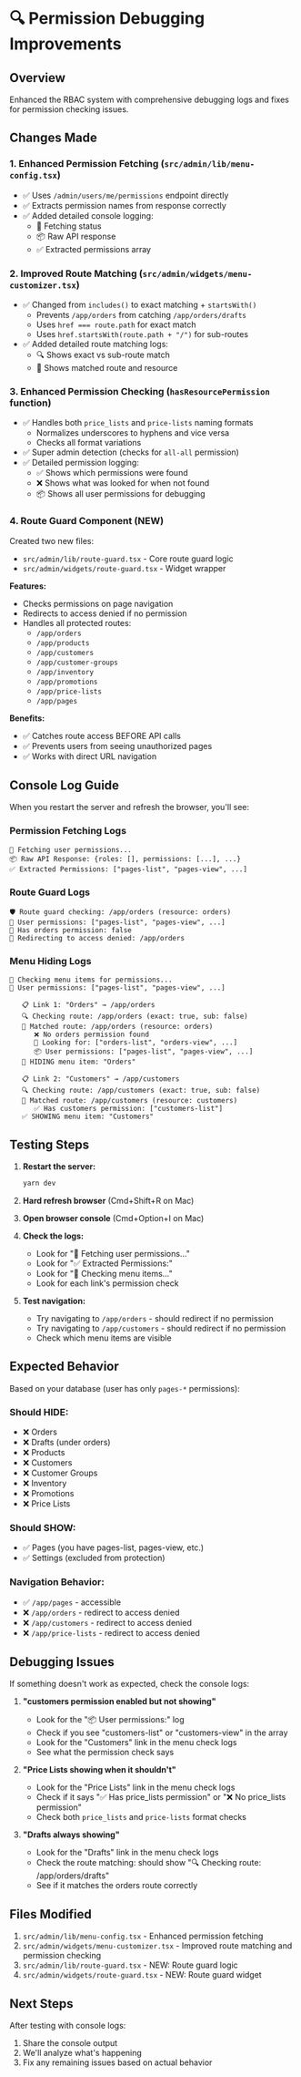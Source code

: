 # 🔍 Permission Debugging Improvements

## Overview

Enhanced the RBAC system with comprehensive debugging logs and fixes for permission checking issues.

## Changes Made

### 1. **Enhanced Permission Fetching** (`src/admin/lib/menu-config.tsx`)

- ✅ Uses `/admin/users/me/permissions` endpoint directly
- ✅ Extracts permission names from response correctly
- ✅ Added detailed console logging:
  - 🔄 Fetching status
  - 📦 Raw API response
  - ✅ Extracted permissions array

### 2. **Improved Route Matching** (`src/admin/widgets/menu-customizer.tsx`)

- ✅ Changed from `includes()` to exact matching + `startsWith()`
  - Prevents `/app/orders` from catching `/app/orders/drafts`
  - Uses `href === route.path` for exact match
  - Uses `href.startsWith(route.path + "/")` for sub-routes
- ✅ Added detailed route matching logs:
  - 🔍 Shows exact vs sub-route match
  - 🎯 Shows matched route and resource

### 3. **Enhanced Permission Checking** (`hasResourcePermission` function)

- ✅ Handles both `price_lists` and `price-lists` naming formats
  - Normalizes underscores to hyphens and vice versa
  - Checks all format variations
- ✅ Super admin detection (checks for `all-all` permission)
- ✅ Detailed permission logging:
  - ✅ Shows which permissions were found
  - ❌ Shows what was looked for when not found
  - 📦 Shows all user permissions for debugging

### 4. **Route Guard Component** (NEW)

Created two new files:

- `src/admin/lib/route-guard.tsx` - Core route guard logic
- `src/admin/widgets/route-guard.tsx` - Widget wrapper

**Features:**

- Checks permissions on page navigation
- Redirects to access denied if no permission
- Handles all protected routes:
  - `/app/orders`
  - `/app/products`
  - `/app/customers`
  - `/app/customer-groups`
  - `/app/inventory`
  - `/app/promotions`
  - `/app/price-lists`
  - `/app/pages`

**Benefits:**

- ✅ Catches route access BEFORE API calls
- ✅ Prevents users from seeing unauthorized pages
- ✅ Works with direct URL navigation

## Console Log Guide

When you restart the server and refresh the browser, you'll see:

### Permission Fetching Logs

```
🔄 Fetching user permissions...
📦 Raw API Response: {roles: [], permissions: [...], ...}
✅ Extracted Permissions: ["pages-list", "pages-view", ...]
```

### Route Guard Logs

```
🛡️ Route guard checking: /app/orders (resource: orders)
🔐 User permissions: ["pages-list", "pages-view", ...]
🎯 Has orders permission: false
🚫 Redirecting to access denied: /app/orders
```

### Menu Hiding Logs

```
🎨 Checking menu items for permissions...
👤 User permissions: ["pages-list", "pages-view", ...]

   📋 Link 1: "Orders" → /app/orders
   🔍 Checking route: /app/orders (exact: true, sub: false)
   🎯 Matched route: /app/orders (resource: orders)
      ❌ No orders permission found
      📝 Looking for: ["orders-list", "orders-view", ...]
      📦 User permissions: ["pages-list", "pages-view", ...]
   🚫 HIDING menu item: "Orders"

   📋 Link 2: "Customers" → /app/customers
   🔍 Checking route: /app/customers (exact: true, sub: false)
   🎯 Matched route: /app/customers (resource: customers)
      ✅ Has customers permission: ["customers-list"]
   ✅ SHOWING menu item: "Customers"
```

## Testing Steps

1. **Restart the server:**

   ```bash
   yarn dev
   ```

2. **Hard refresh browser** (Cmd+Shift+R on Mac)

3. **Open browser console** (Cmd+Option+I on Mac)

4. **Check the logs:**

   - Look for "🔄 Fetching user permissions..."
   - Look for "✅ Extracted Permissions:"
   - Look for "🎨 Checking menu items..."
   - Look for each link's permission check

5. **Test navigation:**
   - Try navigating to `/app/orders` - should redirect if no permission
   - Try navigating to `/app/customers` - should redirect if no permission
   - Check which menu items are visible

## Expected Behavior

Based on your database (user has only `pages-*` permissions):

### Should HIDE:

- ❌ Orders
- ❌ Drafts (under orders)
- ❌ Products
- ❌ Customers
- ❌ Customer Groups
- ❌ Inventory
- ❌ Promotions
- ❌ Price Lists

### Should SHOW:

- ✅ Pages (you have pages-list, pages-view, etc.)
- ✅ Settings (excluded from protection)

### Navigation Behavior:

- ✅ `/app/pages` - accessible
- ❌ `/app/orders` - redirect to access denied
- ❌ `/app/customers` - redirect to access denied
- ❌ `/app/price-lists` - redirect to access denied

## Debugging Issues

If something doesn't work as expected, check the console logs:

1. **"customers permission enabled but not showing"**

   - Look for the "📦 User permissions:" log
   - Check if you see "customers-list" or "customers-view" in the array
   - Look for the "Customers" link in the menu check logs
   - See what the permission check says

2. **"Price Lists showing when it shouldn't"**

   - Look for the "Price Lists" link in the menu check logs
   - Check if it says "✅ Has price_lists permission" or "❌ No price_lists permission"
   - Check both `price_lists` and `price-lists` format checks

3. **"Drafts always showing"**
   - Look for the "Drafts" link in the menu check logs
   - Check the route matching: should show "🔍 Checking route: /app/orders/drafts"
   - See if it matches the orders route correctly

## Files Modified

1. `src/admin/lib/menu-config.tsx` - Enhanced permission fetching
2. `src/admin/widgets/menu-customizer.tsx` - Improved route matching and permission checking
3. `src/admin/lib/route-guard.tsx` - NEW: Route guard logic
4. `src/admin/widgets/route-guard.tsx` - NEW: Route guard widget

## Next Steps

After testing with console logs:

1. Share the console output
2. We'll analyze what's happening
3. Fix any remaining issues based on actual behavior
